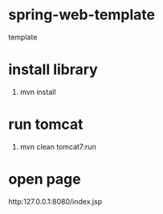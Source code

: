 # spring-web-template
template

# install library
1. mvn install


# run tomcat
1. mvn clean tomcat7:run


# open page
http:127.0.0.1:8080/index.jsp